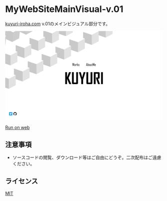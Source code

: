 # MyWebSiteMainVisual-v.01
[kuyuri-iroha.com](http://kuyuri-iroha.com) v.01のメインビジュアル部分です。  

![メインビジュアル](screenshot/screenshot.png "メインビジュアル")  

[Run on web](http://kuyuri-iroha.github.io/kuyuri-iroha.com-v.01/src)  

## 注意事項

- ソースコードの閲覧、ダウンロード等はご自由にどうぞ。二次配布はご遠慮ください。

## ライセンス
[MIT](LICENSE)
